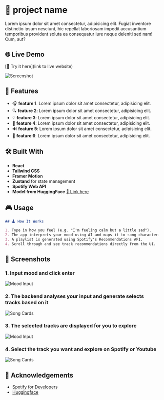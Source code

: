 # 🎵 project name

   Lorem ipsum dolor sit amet consectetur, adipisicing elit. Fugiat inventore distinctio ipsum nesciunt, hic repellat laboriosam impedit accusantium temporibus provident soluta ea consequatur iure neque deleniti sed nam! Cum, aut?

## 🌐 Live Demo

[🔗 Try it here](link to live website)

![Screenshot](image)
## 🌟 Features

- 🎧 **feature 1**: Lorem ipsum dolor sit amet consectetur, adipisicing elit.
- 🔍 **feature 2**: Lorem ipsum dolor sit amet consectetur, adipisicing elit.
- 💡 **feature 3**: Lorem ipsum dolor sit amet consectetur, adipisicing elit.
- 🎨 **feature 4**: Lorem ipsum dolor sit amet consectetur, adipisicing elit.
- 🔊 **feature 5**: Lorem ipsum dolor sit amet consectetur, adipisicing elit.
- 📱 **feature 6**: Lorem ipsum dolor sit amet consectetur, adipisicing elit.

## 🛠️ Built With

- **React**
- **Tailwind CSS**
- **Framer Motion**
- **Zustand** for state management
- **Spotify Web API**
- **Model from HuggingFace** [🔗 Link here](https://huggingface.co/facebook/bart-large-mnli)



## 🎮 Usage
```md
## 🕹️ How It Works

1. Type in how you feel (e.g. "I'm feeling calm but a little sad").
2. The app interprets your mood using AI and maps it to song characteristics.
3. A playlist is generated using Spotify's Recommendations API.
4. Scroll through and see track recommendations directly from the UI.
```

## 📸 Screenshots

### 1. Input mood and click enter
![Mood Input](image)

### 2. The backend analyses your input and generate selects tracks based on it
![Song Cards](image)

### 3. The selected tracks are displayed for you to explore
![Mood Input](image)

### 4. Select the track you want and explore on Spotify or Youtube
![Song Cards](/public/preview.png)

## 🙏 Acknowledgements

- [Spotify for Developers](https://developer.spotify.com/)
- [Huggingface](https://huggingface.co/)

